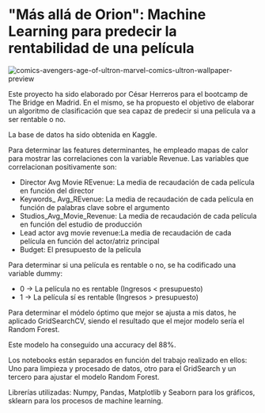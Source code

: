 # "Más allá de Orion": Machine Learning para predecir la rentabilidad de una película

 ![comics-avengers-age-of-ultron-marvel-comics-ultron-wallpaper-preview](https://user-images.githubusercontent.com/98810076/205586753-16acfed8-2c05-4ca8-8228-35f38d211b93.jpg)

Este proyecto ha sido elaborado por César Herreros para el bootcamp de The Bridge en Madrid. En el mismo, se ha propuesto el objetivo de elaborar un algoritmo de clasificación que sea capaz de predecir si una película va a ser rentable o no.

La  base de datos ha sido obtenida en Kaggle.

Para determinar las features determinantes, he empleado mapas de calor para mostrar las correlaciones con la variable Revenue. Las variables que correlacionan positivamente son:

* Director Avg Movie REvenue: La media de recaudación de cada película en función del director
* Keywords_ Avg_REvenue: La media de recaudación de cada película en función de palabras clave sobre el argumento
* Studios_Avg_Movie_Revenue: La media de recaudación de cada película en función del estudio de producción
* Lead actor avg movie revenue:La media de recaudación de cada película en función del actor/atriz principal
* Budget: El presupuesto de la película

Para determinar si una película es rentable o no, se ha codificado una variable dummy:

* 0 -> La película no es rentable (Ingresos < presupuesto)
* 1 -> La película sí es rentable (Ingresos > presupuesto)


Para determinar el módelo óptimo que mejor se ajusta a mis datos, he aplicado GridSearchCV, siendo el resultado que el mejor modelo sería el Random Forest.

Este modelo ha conseguido una accuracy del 88%.

Los notebooks están separados en función del trabajo realizado en ellos: Uno para limpieza y procesado de datos, otro para el GridSearch y un tercero para ajustar el modelo Random Forest.

Librerías utilizadas: Numpy, Pandas, Matplotlib y Seaborn para los gráficos, sklearn para los procesos de machine learning. 
